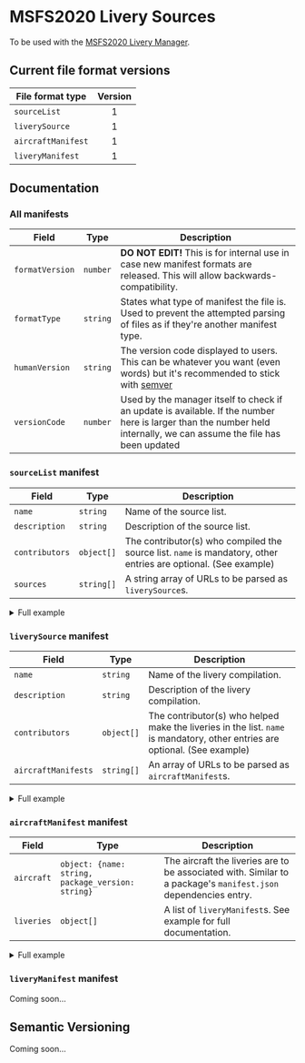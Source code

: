 # MSFS2020 Livery Sources

To be used with the [MSFS2020 Livery Manager](https://github.com/davwheat/MSFS2020-livery-manager).

## Current file format versions

| File format type   | Version |
| ------------------ | :-----: |
| `sourceList`       |    1    |
| `liverySource`     |    1    |
| `aircraftManifest` |    1    |
| `liveryManifest`   |    1    |

## Documentation

### All manifests

| Field           | Type     | Description                                                                                                                                                          |
| --------------- | -------- | -------------------------------------------------------------------------------------------------------------------------------------------------------------------- |
| `formatVersion` | `number` | **DO NOT EDIT!** This is for internal use in case new manifest formats are released. This will allow backwards-compatibility.                                        |
| `formatType`    | `string` | States what type of manifest the file is. Used to prevent the attempted parsing of files as if they're another manifest type.                                        |
| `humanVersion`  | `string` | The version code displayed to users. This can be whatever you want (even words) but it's recommended to stick with [semver](#semantic-versioning)                    |
| `versionCode`   | `number` | Used by the manager itself to check if an update is available. If the number here is larger than the number held internally, we can assume the file has been updated |

### `sourceList` manifest

| Field          | Type       | Description                                                                                                     |
| -------------- | ---------- | --------------------------------------------------------------------------------------------------------------- |
| `name`         | `string`   | Name of the source list.                                                                                        |
| `description`  | `string`   | Description of the source list.                                                                                 |
| `contributors` | `object[]` | The contributor(s) who compiled the source list. `name` is mandatory, other entries are optional. (See example) |
| `sources`      | `string[]` | A string array of URLs to be parsed as `liverySource`s.                                                         |

<details>
<summary>Full example</summary>

```json
{
  "formatVersion": 1,
  "formatType": "sourceList",
  "humanVersion": "0.1.0",
  "versionCode": 1,
  "name": "Official livery manager source list",
  "description": "A compilation of verified livery sources.",
  "contributors": [
    {
      "name": "David Wheatley",
      "github": "davwheat",
      "twitter": "@davwheat_",
      "msfsforums": "davwheat"
    }
  ],
  "sources": [
    "https://raw.githubusercontent.com/......./official-megapack.json"
  ]
}
```

</details>

### `liverySource` manifest

| Field               | Type       | Description                                                                                                                 |
| ------------------- | ---------- | --------------------------------------------------------------------------------------------------------------------------- |
| `name`              | `string`   | Name of the livery compilation.                                                                                             |
| `description`       | `string`   | Description of the livery compilation.                                                                                      |
| `contributors`      | `object[]` | The contributor(s) who helped make the liveries in the list. `name` is mandatory, other entries are optional. (See example) |
| `aircraftManifests` | `string[]` | An array of URLs to be parsed as `aircraftManifest`s.                                                                       |

<details>
<summary>Full example</summary>

```json
{
  "formatVersion": 1,
  "formatType": "liverySource",
  "humanVersion": "0.1.0",
  "versionCode": 1,
  "name": "The official megapack",
  "description": "The livery megapack you all know and love.",
  "contributors": [
    {
      "name": "David Wheatley",
      "github": "davwheat",
      "twitter": "@davwheat_",
      "msfsforums": "davwheat"
    }
  ],
  "aircraftManifests": [
    "https://raw.githubusercontent.com/.../cessna-208b/manifest.json"
  ]
}
```

</details>

### `aircraftManifest` manifest

| Field      | Type                                              | Description                                                                                                     |
| ---------- | ------------------------------------------------- | --------------------------------------------------------------------------------------------------------------- |
| `aircraft` | `object: {name: string, package_version: string}` | The aircraft the liveries are to be associated with. Similar to a package's `manifest.json` dependencies entry. |
| `liveries` | `object[]`                                        | A list of `liveryManifest`s. See example for full documentation.                                                |

<details>
<summary>Full example</summary>

```json
{
  "formatVersion": 1,
  "formatType": "aircraftManifest",
  "humanVersion": "0.1.0",
  "versionCode": 1,
  "aircraft": {
    "name": "asobo-aircraft-208b-grand-caravan-ex",
    "package_version": "0.1.48"
  },
  "liveries": [
    {
      "name": "DHL",
      "humanVersion": "0.1.0",
      "versionCode": 1,
      "authors": [
        {
          "name": "David Wheatley",
          "github": "davwheat",
          "twitter": "@davwheat_",
          "msfsforums": "davwheat"
        }
      ],
      "manifestURL": "https://raw.githubusercontent.com/.../cessna-208b/dhl/manifest.json"
    }
  ]
}
```

</details>

### `liveryManifest` manifest

Coming soon...

## Semantic Versioning

Coming soon...
